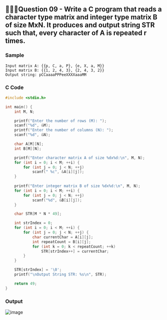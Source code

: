## 💁🏻‍♂️**Question 09** - Write a C program that reads a character type matrix and integer type matrix B of size MxN. It produces and output string STR such that, every character of A is repeated r times.

### Sample
```
Input matrix A: {{p, C, a, P}, {e, X, a, M}}
Input matrix B: {{1, 2, 4, 3}, {2, 4, 3, 2}}
Output string: pCCaaaaPPPeeXXXXaaaMM
```

### C Code
```c
#include <stdio.h>

int main() {
    int M, N;

    printf("Enter the number of rows (M): ");
    scanf("%d", &M);
    printf("Enter the number of columns (N): ");
    scanf("%d", &N);

    char A[M][N];
    int B[M][N];

    printf("Enter character matrix A of size %dx%d:\n", M, N);
    for (int i = 0; i < M; ++i) {
        for (int j = 0; j < N; ++j) 
            scanf(" %c", &A[i][j]);
    }
    
    printf("Enter integer matrix B of size %dx%d:\n", M, N);
    for (int i = 0; i < M; ++i) {
        for (int j = 0; j < N; ++j)
            scanf("%d", &B[i][j]);
    }

    char STR[M * N * 49];

    int strIndex = 0;
    for (int i = 0; i < M; ++i) {
        for (int j = 0; j < N; ++j) {
            char currentChar = A[i][j];
            int repeatCount = B[i][j];
            for (int k = 0; k < repeatCount; ++k)
                STR[strIndex++] = currentChar;
        }
    }

    STR[strIndex] = '\0'; 
    printf("\nOutput String STR: %s\n", STR);

    return 49;
}
```

### Output
![image](https://github.com/shrudex/DSE/assets/91502997/d25a9101-c2be-498c-a459-42a5b890906d)
